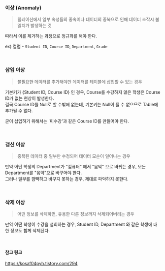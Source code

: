 ### 이상 (Anomaly)
> 릴레이션에서 일부 속성들의 종속이나 데이터의 중복으로 인해 데이터 조작시 불일치가 발생하는 것

따라서 이를 제거하는 과정으로 정규화를 해야 한다.

ex) 컬럼 - `Student ID`, `Course ID`, `Department`, `Grade`

<br>

### 삽입 이상
> 불필요한 데이터를 추가해야만 데이터를 테이블에 삽입할 수 있는 경우

기본키가 {Student ID, Course ID} 인 경우, Course를 수강하지 않은 학생은 Course ID가 없는 현상이 발생한다. <br>
결국 Course ID를 Null로 할 수밖에 없는데, 기본키는 Null이 될 수 없으므로 Table에 추가될 수 없다.

굳이 삽입하기 위해서는 '미수강'과 같은 Course ID를 만들어야 한다.

<br>

### 갱신 이상
> 중복된 데이터 중 일부만 수정되어 데이터 모순이 일어나는 경우

만약 어떤 학생의 Department가 "컴퓨터" 에서 "음악" 으로 바뀌는 경우, 모든 Department를 "음악"으로 바꾸어야 한다. <br>
그러나 일부를 깜빡하고 바꾸지 못하는 경우, 제대로 파악하지 못한다.

<br>

### 삭제 이상
> 어떤 정보를 삭제하면, 유용한 다른 정보까지 삭제되어버리는 경우

만약 어떤 학생이 수강을 철회하는 경우, Student ID, Department 와 같은 학생에 대한 정보도 함께 삭제된다.

<br>

#### 참고 링크
https://kosaf04pyh.tistory.com/294
